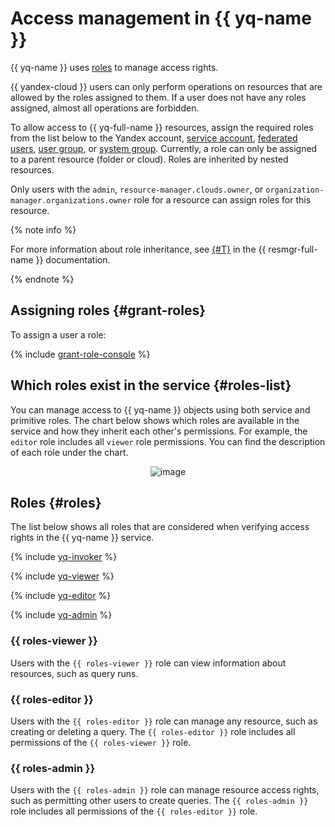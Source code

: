 # Access management in {{ yq-name }}

{{ yq-name }} uses [roles](../../iam/concepts/access-control/roles.md) to manage access rights.

{{ yandex-cloud }} users can only perform operations on resources that are allowed by the roles assigned to them. If a user does not have any roles assigned, almost all operations are forbidden.

To allow access to {{ yq-full-name }} resources, assign the required roles from the list below to the Yandex account, [service account](../../iam/concepts/users/service-accounts.md), [federated users](../../iam/concepts/federations.md), [user group](../../organization/operations/manage-groups.md), or [system group](../../iam/concepts/access-control/system-group.md). Currently, a role can only be assigned to a parent resource (folder or cloud). Roles are inherited by nested resources.

Only users with the `admin`, `resource-manager.clouds.owner`, or `organization-manager.organizations.owner` role for a resource can assign roles for this resource.

{% note info %}

For more information about role inheritance, see [{#T}](../../resource-manager/concepts/resources-hierarchy.md#access-rights-inheritance) in the {{ resmgr-full-name }} documentation.

{% endnote %}

## Assigning roles {#grant-roles}

To assign a user a role:

{% include [grant-role-console](../../_includes/grant-role-console.md) %}

## Which roles exist in the service {#roles-list}

You can manage access to {{ yq-name }} objects using both service and primitive roles. The chart below shows which roles are available in the service and how they inherit each other's permissions. For example, the `editor` role includes all `viewer` role permissions. You can find the description of each role under the chart.

<center>

![image](../../_assets/query/service-roles-hierarchy.svg)

</center>

## Roles {#roles}

The list below shows all roles that are considered when verifying access rights in the {{ yq-name }} service.

{% include [yq-invoker](../../_includes/iam/roles/yq-invoker.md) %}

{% include [yq-viewer](../../_includes/iam/roles/yq-viewer.md) %}

{% include [yq-editor](../../_includes/iam/roles/yq-editor.md) %}

{% include [yq-admin](../../_includes/iam/roles/yq-admin.md) %}

### {{ roles-viewer }}

Users with the `{{ roles-viewer }}` role can view information about resources, such as query runs.

### {{ roles-editor }}

Users with the `{{ roles-editor }}` role can manage any resource, such as creating or deleting a query. The `{{ roles-editor }}` role includes all permissions of the `{{ roles-viewer }}` role.

### {{ roles-admin }}

Users with the `{{ roles-admin }}` role can manage resource access rights, such as permitting other users to create queries. The `{{ roles-admin }}` role includes all permissions of the `{{ roles-editor }}` role.
